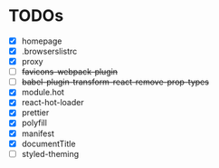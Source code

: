 # TODOs

- [x] homepage
- [x] .browserslistrc
- [x] proxy
- [ ] ~~favicons-webpack-plugin~~
- [ ] ~~babel-plugin-transform-react-remove-prop-types~~
- [x] module.hot
- [x] react-hot-loader
- [x] prettier
- [x] polyfill
- [x] manifest
- [x] documentTitle
- [ ] styled-theming
